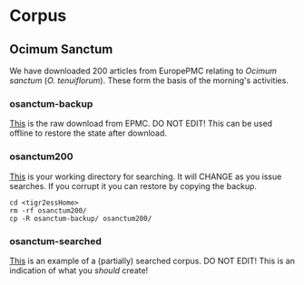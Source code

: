# Corpus

## Ocimum Sanctum
We have downloaded 200 articles from EuropePMC relating to *Ocimum sanctum* (*O. tenuiflorum*). These form the basis of the morning's activities.

### osanctum-backup
[This](osanctum-backup/) is the raw download from EPMC. DO NOT EDIT! This can be used offline to restore the state after download.

### osanctum200
[This](osanctum200/) is your working directory for searching. It will CHANGE as you issue searches. If you corrupt it you can restore by copying the backup.

```
cd <tigr2essHome>
rm -rf osanctum200/
cp -R osanctum-backup/ osanctum200/
```
### osanctum-searched
[This](osanctum-searched/) is an example of a (partially) searched corpus. DO NOT EDIT! This is an indication of what you *should* create!




